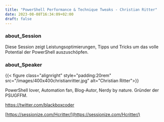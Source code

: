 ```yaml
---
title: "PowerShell Performance & Technique Tweaks - Christian Ritter"
date: 2023-08-08T16:34:09+02:00
draft: false
---
```


### about_Session

Diese Session zeigt Leistungsoptimierungen, Tipps und Tricks um das volle Potential der PowerShell auszuschöpfen. 

### about_Speaker

{{< figure class="alignright" style="padding:20rem" src="/images/400x400christianritter.jpg" alt="Christian Ritter">}}

PowerShell lover, Automation fan, Blog-Autor, Nerdy by nature. Gründer der PSUGFFM. 

https://twitter.com/blackboxcoder

[https://sessionize.com/Hcritter/](https://sessionize.com/Hcritter/)
